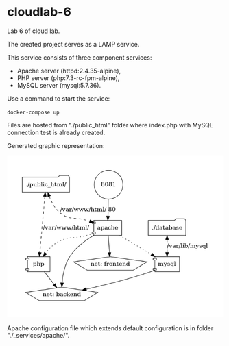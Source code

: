 # cloudlab-6
Lab 6 of cloud lab.

The created project serves as a LAMP service.

This service consists of three component services:
- Apache server (httpd:2.4.35-alpine),
- PHP server (php:7.3-rc-fpm-alpine),
- MySQL server (mysql:5.7.36).

Use a command to start the service:

`docker-compose up`

Files are hosted from "./public_html" folder where index.php with MySQL connection test is already created.

Generated graphic representation:

![](docker-compose.png)

Apache configuration file which extends default configuration is in folder "./_services/apache/".